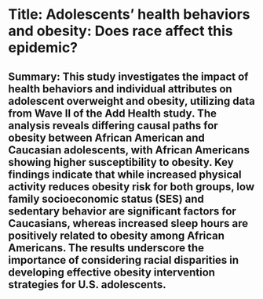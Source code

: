 # Title: Adolescents’ health behaviors and obesity: Does race affect this epidemic?

## Summary: This study investigates the impact of health behaviors and individual attributes on adolescent overweight and obesity, utilizing data from Wave II of the Add Health study. The analysis reveals differing causal paths for obesity between African American and Caucasian adolescents, with African Americans showing higher susceptibility to obesity. Key findings indicate that while increased physical activity reduces obesity risk for both groups, low family socioeconomic status (SES) and sedentary behavior are significant factors for Caucasians, whereas increased sleep hours are positively related to obesity among African Americans. The results underscore the importance of considering racial disparities in developing effective obesity intervention strategies for U.S. adolescents.